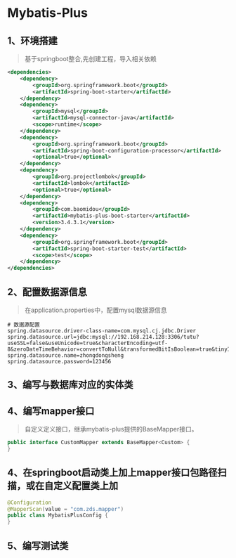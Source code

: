 # Mybatis-Plus

## 1、环境搭建

> 基于springboot整合,先创建工程，导入相关依赖

```xml
<dependencies>
    <dependency>
        <groupId>org.springframework.boot</groupId>
        <artifactId>spring-boot-starter</artifactId>
    </dependency>
    <dependency>
        <groupId>mysql</groupId>
        <artifactId>mysql-connector-java</artifactId>
        <scope>runtime</scope>
    </dependency>
    <dependency>
        <groupId>org.springframework.boot</groupId>
        <artifactId>spring-boot-configuration-processor</artifactId>
        <optional>true</optional>
    </dependency>
    <dependency>
        <groupId>org.projectlombok</groupId>
        <artifactId>lombok</artifactId>
        <optional>true</optional>
    </dependency>
    <dependency>
        <groupId>com.baomidou</groupId>
        <artifactId>mybatis-plus-boot-starter</artifactId>
        <version>3.4.3.1</version>
    </dependency>
    <dependency>
        <groupId>org.springframework.boot</groupId>
        <artifactId>spring-boot-starter-test</artifactId>
        <scope>test</scope>
    </dependency>
</dependencies>
```

## 2、配置数据源信息

> 在application.properties中，配置mysql数据源信息

```properties
# 数据源配置
spring.datasource.driver-class-name=com.mysql.cj.jdbc.Driver
spring.datasource.url=jdbc:mysql://192.168.214.128:3306/tutu?useSSL=false&useUnicode=true&characterEncoding=utf-8&zeroDateTimeBehavior=convertToNull&transformedBitIsBoolean=true&tinyInt1isBit=false&allowMultiQueries=true&serverTimezone=GMT%2B8&allowPublicKeyRetrieval=true
spring.datasource.name=zhongdongsheng
spring.datasource.password=123456
```

## 3、编写与数据库对应的实体类



## 4、编写mapper接口

> 自定义定义接口，继承mybatis-plus提供的BaseMapper接口。

```java
public interface CustomMapper extends BaseMapper<Custom> {
}
```

## 4、在springboot启动类上加上mapper接口包路径扫描，或在自定义配置类上加

```java
@Configuration
@MapperScan(value = "com.zds.mapper")
public class MybatisPlusConfig {
}
```

## 5、编写测试类


